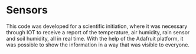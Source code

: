 # Sensors

This code was developed for a scientific initiation, where it was necessary through IOT to receive a report of the temperature, air humidity, rain sensor and soil humidity, all in real time. With the help of the Adafruit platform, it was possible to show the information in a way that was visible to everyone.
